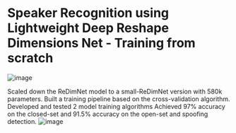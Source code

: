 # Speaker Recognition using Lightweight Deep Reshape Dimensions Net - Training from scratch 
![image](https://github.com/user-attachments/assets/218a5756-d2b7-4d3b-9cd9-e6d3f682966e)

Scaled down the ReDimNet model to a small-ReDimNet version with 580k parameters. Built a training pipeline based on the cross-validation algorithm. Developed and tested 2 model training algorithms
﻿Achieved 97% accuracy on the closed-set and 91.5% accuracy on the open-set and spoofing detection. 
![image](https://github.com/user-attachments/assets/bd4a455e-ae3b-49c2-aa94-c83aeda43509)
